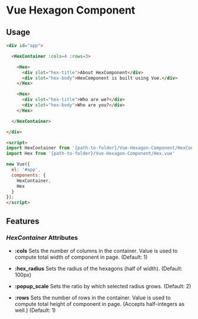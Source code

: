 # Vue Hexagon Component

## Usage

```html
<div id="app">

  <HexContainer :cols=4 :rows=3>

    <Hex>
      <div slot="hex-title">About HexComponent</div>
      <div slot="hex-body">HexComponent is built using Vue.</div>
    </Hex>

    <Hex>
      <div slot="hex-title">Who are we?</div>
      <div slot="hex-body">Who are you?</div>
    </Hex>

  </HexContainer>

</div>

<script>
import HexContainer from '{path-to-folder}/Vue-Hexagon-Component/HexContainer.vue'
import Hex from '{path-to-folder}/Vue-Hexagon-Component/Hex.vue'

new Vue({
  el: '#app',
  components: {
    HexContainer,
    Hex
  }
});
</script>
```

## Features

### *HexContainer* Attributes

* __:cols__ Sets the number of columns in the container. Value is used to compute total width of component in page. (Default: 1)

* __:hex_radius__ Sets the radius of the hexagons (half of width). (Default: 100px)

* __:popup_scale__ Sets the ratio by which selected radius grows. (Default: 2)

* __:rows__ Sets the number of rows in the container. Value is used to compute total height of component in page. (Accepts half-integers as well.) (Default: 1)
